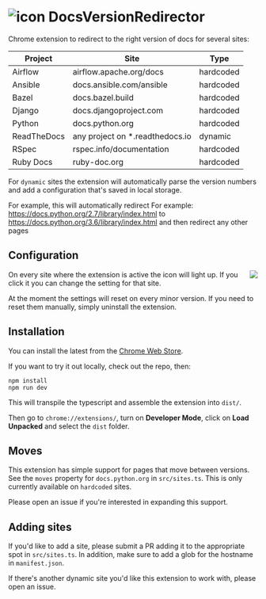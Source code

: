 # ![icon](https://raw.githubusercontent.com/leos/DocsVersionRedirector/master/static/icons/icon48.png) DocsVersionRedirector

Chrome extension to redirect to the right version of docs for several sites:

| Project     | Site                             | Type      |
| ----------- | -------------------------------- | --------- |
| Airflow     | airflow.apache.org/docs          | hardcoded |
| Ansible     | docs.ansible.com/ansible         | hardcoded |
| Bazel       | docs.bazel.build                 | hardcoded |
| Django      | docs.djangoproject.com           | hardcoded |
| Python      | docs.python.org                  | hardcoded |
| ReadTheDocs | any project on \*.readthedocs.io | dynamic   |
| RSpec       | rspec.info/documentation         | hardcoded |
| Ruby Docs   | ruby-doc.org                     | hardcoded |

For `dynamic` sites the extension will automatically parse the version numbers and add a configuration that's saved in local storage.

For example, this will automatically redirect For example: https://docs.python.org/2.7/library/index.html to https://docs.python.org/3.6/library/index.html and then redirect any other pages

## Configuration

<img align="right" src="https://raw.githubusercontent.com/leos/DocsVersionRedirector/master/screenshots/python.png" />
On every site where the extension is active the icon will light up. If you click it you can change the setting for that site.

At the moment the settings will reset on every minor version. If you need to reset them manually, simply uninstall the extension.

## Installation

You can install the latest from the [Chrome Web Store](https://chrome.google.com/webstore/detail/nomnkbngkijpffepcgbbofhcnafpkiep/).

If you want to try it out locally, check out the repo, then:

```
npm install
npm run dev
```

This will transpile the typescript and assemble the extension into `dist/`.

Then go to `chrome://extensions/`, turn on **Developer Mode**, click on **Load Unpacked** and select the `dist` folder.

## Moves

This extension has simple support for pages that move between versions. See the `moves` property for `docs.python.org` in `src/sites.ts`. This is only currently available on `hardcoded` sites.

Please open an issue if you're interested in expanding this support.

## Adding sites

If you'd like to add a site, please submit a PR adding it to the appropriate spot in `src/sites.ts`. In addition, make sure to add a glob for the hostname in `manifest.json`.

If there's another dynamic site you'd like this extension to work with, please open an issue.
